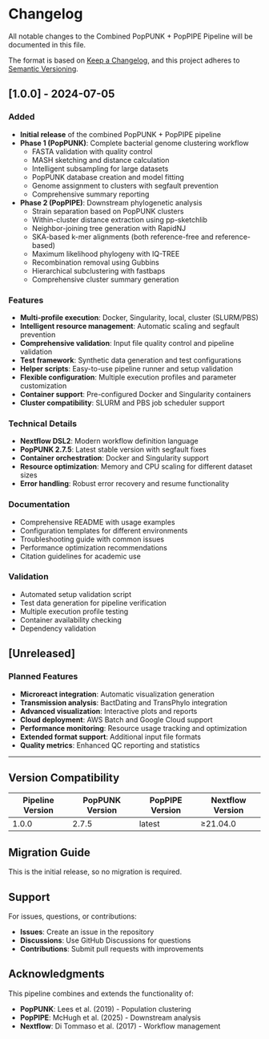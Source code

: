 # Changelog

All notable changes to the Combined PopPUNK + PopPIPE Pipeline will be documented in this file.

The format is based on [Keep a Changelog](https://keepachangelog.com/en/1.0.0/),
and this project adheres to [Semantic Versioning](https://semver.org/spec/v2.0.0.html).

## [1.0.0] - 2024-07-05

### Added
- **Initial release** of the combined PopPUNK + PopPIPE pipeline
- **Phase 1 (PopPUNK)**: Complete bacterial genome clustering workflow
  - FASTA validation with quality control
  - MASH sketching and distance calculation
  - Intelligent subsampling for large datasets
  - PopPUNK database creation and model fitting
  - Genome assignment to clusters with segfault prevention
  - Comprehensive summary reporting
- **Phase 2 (PopPIPE)**: Downstream phylogenetic analysis
  - Strain separation based on PopPUNK clusters
  - Within-cluster distance extraction using pp-sketchlib
  - Neighbor-joining tree generation with RapidNJ
  - SKA-based k-mer alignments (both reference-free and reference-based)
  - Maximum likelihood phylogeny with IQ-TREE
  - Recombination removal using Gubbins
  - Hierarchical subclustering with fastbaps
  - Comprehensive cluster summary generation

### Features
- **Multi-profile execution**: Docker, Singularity, local, cluster (SLURM/PBS)
- **Intelligent resource management**: Automatic scaling and segfault prevention
- **Comprehensive validation**: Input file quality control and pipeline validation
- **Test framework**: Synthetic data generation and test configurations
- **Helper scripts**: Easy-to-use pipeline runner and setup validation
- **Flexible configuration**: Multiple execution profiles and parameter customization
- **Container support**: Pre-configured Docker and Singularity containers
- **Cluster compatibility**: SLURM and PBS job scheduler support

### Technical Details
- **Nextflow DSL2**: Modern workflow definition language
- **PopPUNK 2.7.5**: Latest stable version with segfault fixes
- **Container orchestration**: Docker and Singularity support
- **Resource optimization**: Memory and CPU scaling for different dataset sizes
- **Error handling**: Robust error recovery and resume functionality

### Documentation
- Comprehensive README with usage examples
- Configuration templates for different environments
- Troubleshooting guide with common issues
- Performance optimization recommendations
- Citation guidelines for academic use

### Validation
- Automated setup validation script
- Test data generation for pipeline verification
- Multiple execution profile testing
- Container availability checking
- Dependency validation

## [Unreleased]

### Planned Features
- **Microreact integration**: Automatic visualization generation
- **Transmission analysis**: BactDating and TransPhylo integration
- **Advanced visualization**: Interactive plots and reports
- **Cloud deployment**: AWS Batch and Google Cloud support
- **Performance monitoring**: Resource usage tracking and optimization
- **Extended format support**: Additional input file formats
- **Quality metrics**: Enhanced QC reporting and statistics

---

## Version Compatibility

| Pipeline Version | PopPUNK Version | PopPIPE Version | Nextflow Version |
|------------------|-----------------|-----------------|------------------|
| 1.0.0            | 2.7.5          | latest          | ≥21.04.0         |

## Migration Guide

This is the initial release, so no migration is required.

## Support

For issues, questions, or contributions:
- **Issues**: Create an issue in the repository
- **Discussions**: Use GitHub Discussions for questions
- **Contributions**: Submit pull requests with improvements

## Acknowledgments

This pipeline combines and extends the functionality of:
- **PopPUNK**: Lees et al. (2019) - Population clustering
- **PopPIPE**: McHugh et al. (2025) - Downstream analysis
- **Nextflow**: Di Tommaso et al. (2017) - Workflow management